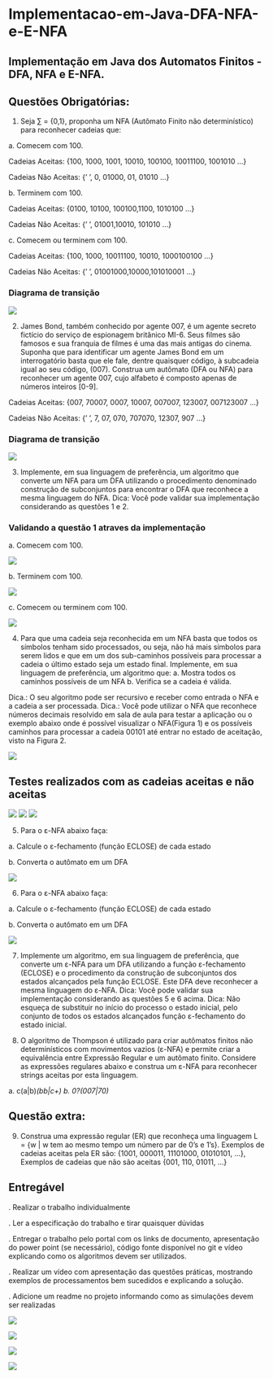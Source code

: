 # Implementacao-em-Java-DFA-NFA-e-E-NFA
## Implementação em Java dos Automatos Finitos - DFA, NFA e E-NFA.

## Questões Obrigatórias:

1. Seja ∑ = {0,1}, proponha um NFA (Autômato Finito não determinístico) para reconhecer
cadeias que:

a. Comecem com 100.

Cadeias Aceitas:
{100, 1000, 1001, 10010, 100100, 10011100, 1001010 ...}

Cadeias Não Aceitas:
{’ ’, 0, 01000, 01, 01010 ...}

b. Terminem com 100.

Cadeias Aceitas:
{0100, 10100, 100100,1100, 1010100 ...}

Cadeias Não Aceitas:
{’ ’, 01001,10010, 101010 ...}

c. Comecem ou terminem com 100.

Cadeias Aceitas:
{100, 1000, 10011100, 10010, 1000100100 ...}

Cadeias Não Aceitas:
{’ ’, 01001000,10000,101010001 ...}

### Diagrama de transição

![](https://github.com/enivaldoqueiroz/Implementacao-em-Java-DFA-NFA-e-E-NFA/blob/main/Imagens/IMG014.png)

2. James Bond, também conhecido por agente 007, é um agente secreto fictício do serviço
de espionagem britânico MI-6. Seus filmes são famosos e sua franquia de filmes é uma
das mais antigas do cinema. Suponha que para identificar um agente James Bond em um
interrogatório basta que ele fale, dentre quaisquer código, à subcadeia igual ao seu
código, (007). Construa um autômato (DFA ou NFA) para reconhecer um agente 007,
cujo alfabeto é composto apenas de números inteiros [0-9].

Cadeias Aceitas:
{007, 70007, 0007, 10007, 007007, 123007, 007123007 ...}

Cadeias Não Aceitas:
{’ ’, 7, 07, 070, 707070, 12307, 907 ...}

### Diagrama de transição

![](https://github.com/enivaldoqueiroz/Implementacao-em-Java-DFA-NFA-e-E-NFA/blob/main/Imagens/IMG015.png)

3. Implemente, em sua linguagem de preferência, um algoritmo que converte um NFA
para um DFA utilizando o procedimento denominado construção de subconjuntos para
encontrar o DFA que reconhece a mesma linguagem do NFA.
Dica: Você pode validar sua implementação considerando as questões 1 e 2.

### Validando a questão 1 atraves da implementação

a. Comecem com 100.

![](https://github.com/enivaldoqueiroz/Implementacao-em-Java-DFA-NFA-e-E-NFA/blob/main/Imagens/IMG008.png)

b. Terminem com 100.

![](https://github.com/enivaldoqueiroz/Implementacao-em-Java-DFA-NFA-e-E-NFA/blob/main/Imagens/IMG009.png)

c. Comecem ou terminem com 100.

![](https://github.com/enivaldoqueiroz/Implementacao-em-Java-DFA-NFA-e-E-NFA/blob/main/Imagens/IMG010.png)


4. Para que uma cadeia seja reconhecida em um NFA basta que todos os símbolos tenham
sido processados, ou seja, não há mais símbolos para serem lidos e que em um dos
sub-caminhos possíveis para processar a cadeia o último estado seja um estado final.
Implemente, em sua linguagem de preferência, um algoritmo que:
a. Mostra todos os caminhos possíveis de um NFA
b. Verifica se a cadeia é válida.

Dica.: O seu algoritmo pode ser recursivo e receber como entrada o NFA e a cadeia a
ser processada.
Dica.: Você pode utilizar o NFA que reconhece números decimais resolvido em sala de
aula para testar a aplicação ou o exemplo abaixo onde é possível visualizar o NFA(Figura 1) e os possíveis caminhos para processar a cadeia 00101 até entrar no estado de
aceitação, visto na Figura 2.

![](https://github.com/enivaldoqueiroz/Implementacao-em-Java-DFA-NFA-e-E-NFA/blob/main/Imagens/IMG011.png)


## Testes realizados com as cadeias aceitas e não aceitas

![](https://github.com/enivaldoqueiroz/Implementacao-em-Java-DFA-NFA-e-E-NFA/blob/main/Imagens/IMG0003.png)
![](https://github.com/enivaldoqueiroz/Implementacao-em-Java-DFA-NFA-e-E-NFA/blob/main/Imagens/IMG006.png)
![](https://github.com/enivaldoqueiroz/Implementacao-em-Java-DFA-NFA-e-E-NFA/blob/main/Imagens/IMG007.png)


5. Para o ε-NFA abaixo faça:

a. Calcule o ε-fechamento (função ECLOSE) de cada estado

b. Converta o autômato em um DFA

![](https://github.com/enivaldoqueiroz/Implementacao-em-Java-DFA-NFA-e-E-NFA/blob/main/Imagens/IMG012.png)

6. Para o ε-NFA abaixo faça:

a. Calcule o ε-fechamento (função ECLOSE) de cada estado

b. Converta o autômato em um DFA

![](https://github.com/enivaldoqueiroz/Implementacao-em-Java-DFA-NFA-e-E-NFA/blob/main/Imagens/IMG013.png)

7. Implemente um algoritmo, em sua linguagem de preferência, que converte um ε-NFA
para um DFA utilizando a função ε-fechamento (ECLOSE) e o procedimento da
construção de subconjuntos dos estados alcançados pela função ECLOSE. Este DFA deve
reconhecer a mesma linguagem do ε-NFA.
Dica: Você pode validar sua implementação considerando as questões 5 e 6 acima.
Dica: Não esqueça de substituir no início do processo o estado inicial, pelo conjunto de
todos os estados alcançados função ε-fechamento do estado inicial.

8. O algoritmo de Thompson é utilizado para criar autômatos finitos não determinísticos
com movimentos vazios (ε-NFA) e permite criar a equivalência entre Expressão Regular
e um autômato finito. Considere as expressões regulares abaixo e construa um ε-NFA
para reconhecer strings aceitas por esta linguagem.

a. c(a|b)*(bb|c+)
b. 0?(007|70)*

## Questão extra:

9. Construa uma expressão regular (ER) que reconheça uma linguagem L = {w | w tem ao
mesmo tempo um número par de 0’s e 1’s}. Exemplos de cadeias aceitas pela ER são:
{1001, 000011, 11101000, 01010101, ...}, Exemplos de cadeias que não são aceitas {001,
110, 01011, ...}

## Entregável

. Realizar o trabalho individualmente

. Ler a especificação do trabalho e tirar quaisquer dúvidas

. Entregar o trabalho pelo portal com os links de documento, apresentação do
power point (se necessário), código fonte disponível no git e vídeo explicando
como os algoritmos devem ser utilizados.

. Realizar um vídeo com apresentação das questões práticas, mostrando exemplos
de processamentos bem sucedidos e explicando a solução.

. Adicione um readme no projeto informando como as simulações devem ser
realizadas

![](https://github.com/enivaldoqueiroz/Implementacao-em-Java-DFA-NFA-e-E-NFA/blob/main/Imagens/IMG00001.png)

![](https://github.com/enivaldoqueiroz/Implementacao-em-Java-DFA-NFA-e-E-NFA/blob/main/Imagens/IMG00002.png)

![](https://github.com/enivaldoqueiroz/Implementacao-em-Java-DFA-NFA-e-E-NFA/blob/main/Imagens/IMG00004.png)

![](https://github.com/enivaldoqueiroz/Implementacao-em-Java-DFA-NFA-e-E-NFA/blob/main/Imagens/IMG00005.png)




